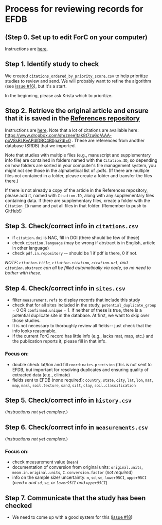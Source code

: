 # Process for reviewing records for EFDB

## (Step 0. Set up to edit ForC on your computer)
Instructions are [here](https://github.com/forc-db/ForC/blob/master/how_to/edit_the_data_(overview).md).

## Step 1. Identify study to check
We created [`citations_ordered_by_priority_score.csv`](https://github.com/forc-db/IPCC-EFDB-integration/blob/main/data/citations_ordered_by_priority_score.csv) to help prioritize studies to review and send. We will probably want to refine the algorithm (see [issue #16](https://github.com/forc-db/IPCC-EFDB-integration/issues/16)), but it's a start. 

In the beginning, please ask Krista which to prioritize. 

## Step 2. Retrieve the original article and ensure that it is saved in the [References repository](https://github.com/forc-db/References)
Instructions are [here](https://github.com/forc-db/ForC/blob/master/how_to/find_original_publications.md). Note that a lot of citations are available here: https://www.dropbox.com/sh/znee1tak8t7zu6o/AAA-poV8sBLKvAPdIDBC4B0ga?dl=0 . These are references from another database (SRDB) that we imported. 

Note that studies with multiple files (e.g., manuscript and supplementary info file) are contained in folders named with the `Citation.ID`, so depending on how folders are sorted in your computer's file management system, you might not see those in the alphabetical list of .pdfs. (If there are multiple files not contained in a folder, please create a folder and transfer the files there.)

If there is not already a copy of the article in the References repository, please add it, named with `Citation.ID`, along with any supplementary files containing data. If there are supplementary files, create a folder with the `Citation_ID` name and put all files in that folder. (Remember to push to GitHub!)

## Step 3. Check/correct info in `citations.csv`
- if `citation.doi` is NAC, fill in DOI (there should be few of these)
- check `citation.language` (may be wrong if abstract is in English, article in other language)
- check `pdf.in.repository` -- should be 1 if pdf is there, 0 if not.

*NOTE: `citation.title`, `citation.citation`, `citation.url`, and `citation.abstract` can all be filled automatically via code, so no need to bother with these.*

## Step 4. Check/correct info in `sites.csv`
- filter `measurement.refs` to display records that include this study
- check that for all sites included in the study, `potential_duplicate_group` = 0 OR `confirmed.unique` = 1. If neither of these is true, there is a potential duplicate site in the database. At first, we want to skip over those studies.
- It is not necessary to thoroughly review all fields-- just check that the info looks reasonable. 
- If the current ForC record has little info (e.g., lacks mat, map, etc.) and the publication reports it, please fill in that info.
 
### Focus on:
- double check lat/lon and fill `coordinates.precision` (this is not sent to EFDB, but important for resolving duplicates and ensuring quality of extracted data (e.g., climate)
- fields sent to EFDB (none required):
      `country`,
      `state`,
      `city`,
      `lat`,
      `lon`,
      `mat`,
      `map`,
      `masl`,
      `soil.texture`,
      `sand`,
      `silt`,
      `clay`,
      `soil.classification`


## Step 5. Check/correct info in `history.csv`
(*instructions not yet complete.*)

## Step 6. Check/correct info in `measurements.csv`
(*instructions not yet complete.*)

### Focus on:
- check measurement value (`mean`)
- documentation of conversion from original units: `original.units`, `mean.in.original.units`, `C.conversion.factor` (*not required*)
- info on the sample size/ uncertainty: `n`, `sd`, `se`, `lower95CI`, `upper95CI` (*need `n` and `sd`, `se`, or `lower95CI` and `upper95CI`*)

## Step 7. Communicate that the study has been checked
- We need to come up with a good system for this ([issue #18](https://github.com/forc-db/IPCC-EFDB-integration/issues/18))
